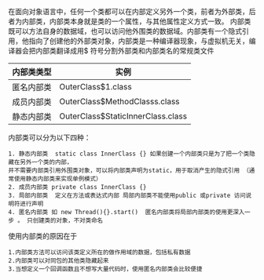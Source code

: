 在面向对象语言中，任何一个类都可以在内部定义另外一个类，前者为外部类，后者为内部类，内部类本身就是类的一个属性，与其他属性定义方式一致。 内部类既可以方法自身的数据域，也可以访问他外围类的数据域。内部类有一个隐式引用，他指向了创建他的外部类对象，内部类是一种编译器现象，与虚拟机无关，编译器会把内部类翻译成用$  符号分割外部类和内部类名的常规类文件

内部类类型 | 实例
---|---
匿名内部类 | OuterClass$1.class 
成员内部类 | OuterClass$MethodClasss.class
静态内部类 |  OuterClass$StaticInnerClass.class

内部类可以分为以下四种：
    
    1. 静态内部类  static class InnerClass {} 如果创建一个内部类只是为了把一个类隐藏在另外一个类的内部，
    并不需要内部类引用外围类对象，可以将内部类声明为static，用于取消产生的隐式引用 （通常使用静态内部类来实现单例模式）
    2. 成员内部类 private class InnerClass {}
    3. 局部内部类  定义在方法或表达式内部 局部内部类不能使用public 或private 访问说明符进行声明
    4. 匿名内部类 如 new Thread(){}.start()  匿名内部类将局部内部类的使用更深入一步 。 只创建类的对象，不对类命名
    
使用内部类的原因在于
    
    1.内部类方法可以访问该类定义所在的做作用域的数据，包括私有数据
    2.内部类可以对同包的其他类隐藏起来
    3.当想定义一个回调函数且不想写大量代码时，使用匿名内部类会比较便捷
